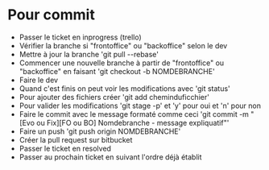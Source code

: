 # Pour commit #

* Passer le ticket en inprogress (trello)
* Vérifier la branche si "frontoffice" ou "backoffice" selon le dev
* Mettre à jour la branche 'git pull --rebase'
* Commencer une nouvelle branche à partir de "frontoffice" ou "backoffice" en faisant 'git checkout -b NOMDEBRANCHE'
* Faire le dev
* Quand c'est finis on peut voir les modifications avec 'git status'
* Pour ajouter des fichiers créer 'git add cheminduficchier'
* Pour valider les modifications 'git stage -p' et 'y' pour oui et 'n' pour non
* Faire le commit avec le message formaté comme ceci 'git commit -m "[Evo ou Fix][FO ou BO] Nomdebranche - message expliquatif"'
* Faire un push 'git push origin NOMDEBRANCHE'
* Créer la pull request sur bitbucket
* Passer le ticket en resolved
* Passer au prochain ticket en suivant l'ordre déjà établit
